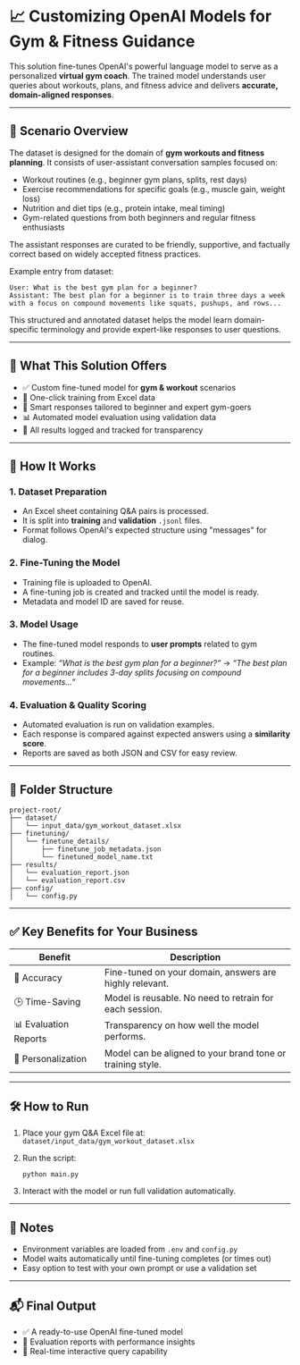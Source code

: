 # 📈 Customizing OpenAI Models for Gym & Fitness Guidance

This solution fine-tunes OpenAI's powerful language model to serve as a personalized **virtual gym coach**. The trained model understands user queries about workouts, plans, and fitness advice and delivers **accurate, domain-aligned responses**.

---

## 📂 Scenario Overview

The dataset is designed for the domain of **gym workouts and fitness planning**. It consists of user-assistant conversation samples focused on:

* Workout routines (e.g., beginner gym plans, splits, rest days)
* Exercise recommendations for specific goals (e.g., muscle gain, weight loss)
* Nutrition and diet tips (e.g., protein intake, meal timing)
* Gym-related questions from both beginners and regular fitness enthusiasts

The assistant responses are curated to be friendly, supportive, and factually correct based on widely accepted fitness practices.

Example entry from dataset:

```
User: What is the best gym plan for a beginner?
Assistant: The best plan for a beginner is to train three days a week with a focus on compound movements like squats, pushups, and rows...
```

This structured and annotated dataset helps the model learn domain-specific terminology and provide expert-like responses to user questions.

---

## 🚀 What This Solution Offers

* ✅ Custom fine-tuned model for **gym & workout** scenarios
* 📂 One-click training from Excel data
* 🧠 Smart responses tailored to beginner and expert gym-goers
* 📊 Automated model evaluation using validation data
* 📁 All results logged and tracked for transparency

---

## 🧩 How It Works

### 1. **Dataset Preparation**

* An Excel sheet containing Q\&A pairs is processed.
* It is split into **training** and **validation** `.jsonl` files.
* Format follows OpenAI's expected structure using "messages" for dialog.

### 2. **Fine-Tuning the Model**

* Training file is uploaded to OpenAI.
* A fine-tuning job is created and tracked until the model is ready.
* Metadata and model ID are saved for reuse.

### 3. **Model Usage**

* The fine-tuned model responds to **user prompts** related to gym routines.
* Example:
  *“What is the best gym plan for a beginner?”*
  → *“The best plan for a beginner includes 3-day splits focusing on compound movements…”*

### 4. **Evaluation & Quality Scoring**

* Automated evaluation is run on validation examples.
* Each response is compared against expected answers using a **similarity score**.
* Reports are saved as both JSON and CSV for easy review.

---

## 📁 Folder Structure

```
project-root/
├── dataset/
│   └── input_data/gym_workout_dataset.xlsx
├── finetuning/
│   └── finetune_details/
│       ├── finetune_job_metadata.json
│       └── finetuned_model_name.txt
├── results/
│   └── evaluation_report.json
│   └── evaluation_report.csv
├── config/
│   └── config.py
```

---

## ✅ Key Benefits for Your Business

| Benefit               | Description                                                |
| --------------------- | ---------------------------------------------------------- |
| 🌟 Accuracy           | Fine-tuned on your domain, answers are highly relevant.    |
| 🕒 Time-Saving        | Model is reusable. No need to retrain for each session.    |
| 📊 Evaluation Reports | Transparency on how well the model performs.               |
| 👥 Personalization    | Model can be aligned to your brand tone or training style. |

---

## 🛠 How to Run

1. Place your gym Q\&A Excel file at:
   `dataset/input_data/gym_workout_dataset.xlsx`

2. Run the script:

   ```bash
   python main.py
   ```

3. Interact with the model or run full validation automatically.

---

## 📌 Notes

* Environment variables are loaded from `.env` and `config.py`
* Model waits automatically until fine-tuning completes (or times out)
* Easy option to test with your own prompt or use a validation set

---

## 📬 Final Output

* ✅ A ready-to-use OpenAI fine-tuned model
* 📁 Evaluation reports with performance insights
* 💬 Real-time interactive query capability
